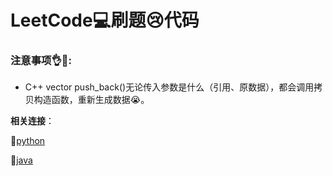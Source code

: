 # LeetCode:computer:刷题:cry:代码





### 注意事项:ok_hand::eyes::

* C++ vector push_back()无论传入参数是什么（引用、原数据），都会调用拷贝构造函数，重新生成数据:sob:。​

    

**相关连接**：

:bug:[python](https://github.com/baowj-678/python/tree/master/LeetCode)

:game_die:[java](https://github.com/baowj-678/JAVA/tree/master/Leet_Code)